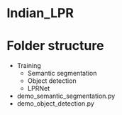 # Indian_LPR


# Folder structure
- Training
  - Semantic segmentation
  - Object detection
  - LPRNet
- demo_semantic_segmentation.py
- demo_object_detection.py

